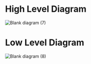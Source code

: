 # High Level Diagram
![Blank diagram (7)](https://user-images.githubusercontent.com/98815258/166231975-7621a538-1283-4f3d-85bb-9e48a20695e5.jpeg)

# Low Level Diagram
![Blank diagram (8)](https://user-images.githubusercontent.com/98815258/166232025-2c5316ca-e602-4631-9241-6ac2cc6b2620.jpeg)

